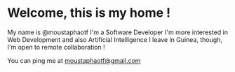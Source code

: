 # Welcome, this is my home !
My name is @moustaphaotf
I'm a Software Developer
I'm more interested in Web Development and also Artificial Intelligence
I leave in Guinea, though, I'm open to remote collaboration !

You can ping me at moustaphaotf@gmail.com